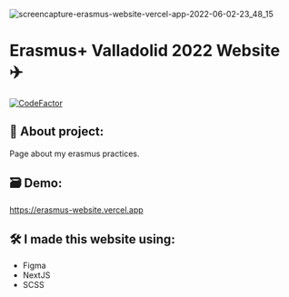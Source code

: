 ![screencapture-erasmus-website-vercel-app-2022-06-02-23_48_15](https://user-images.githubusercontent.com/63547690/171744013-2b35c444-925d-4f4d-868d-0ab2ed241c63.png)

# Erasmus+ Valladolid 2022 Website ✈️
[![CodeFactor](https://www.codefactor.io/repository/github/majcheradam/erasmus-website/badge)](https://www.codefactor.io/repository/github/majcheradam/erasmus-website)
## 📖 About project:

Page about my erasmus practices.

## 🗃️ Demo:

https://erasmus-website.vercel.app

## 🛠️ I made this website using:
- Figma
- NextJS
- SCSS
